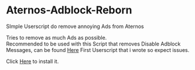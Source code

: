 # Aternos-Adblock-Reborn
SImple Userscript do remove annoying Ads from Aternos

Tries to remove as much Ads as possible.</br>
Recommended to be used with this Script that removes Disable Adblock Messages, can be found [Here]([https://github.com/crustySenpai/Aternos-Adblock-Reborn/raw/main/Aternos%20Adblock%20Reborn.user.js](https://greasyfork.org/en/scripts/30310-removeads))
First Userscript that i wrote so expect issues.

Click [Here](https://github.com/crustySenpai/Aternos-Adblock-Reborn/raw/main/Aternos%20Adblock%20Reborn.user.js) to install it.
